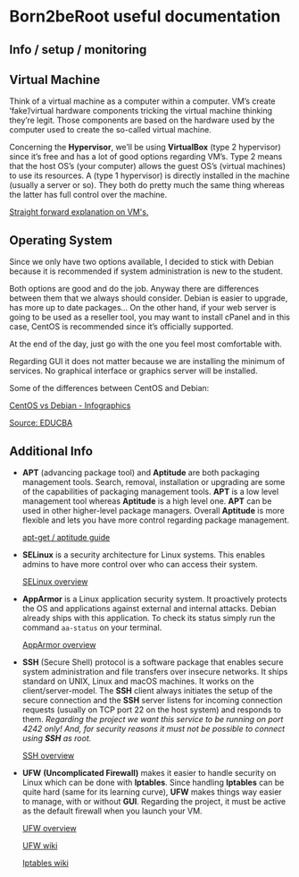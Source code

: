 <!-----

Yay, no errors, warnings, or alerts!

Conversion time: 0.288 seconds.


Using this Markdown file:

1. Paste this output into your source file.
2. See the notes and action items below regarding this conversion run.
3. Check the rendered output (headings, lists, code blocks, tables) for proper
   formatting and use a linkchecker before you publish this page.

Conversion notes:

* Docs to Markdown version 1.0β33
* Fri Dec 02 2022 06:54:31 GMT-0800 (PST)
* Source doc: Born2beRoot Design Doc
----->



# Born2beRoot useful documentation


## Info / setup / monitoring


## Virtual Machine

Think of a virtual machine as a computer within a computer. VM’s create ‘fake’/virtual  hardware components tricking the virtual machine thinking they’re legit. Those components are based on the hardware used by the computer used to create the so-called virtual machine.

Concerning the **Hypervisor**, we’ll be using **VirtualBox** (type 2 hypervisor) since it’s free and has a lot of good options regarding VM’s. Type 2 means that the host OS’s (your computer) allows the guest OS’s (virtual machines) to use its resources. A (type 1 hypervisor) is directly installed in the machine (usually a server or so). They both do pretty much the same thing whereas the latter has full control over the machine.

[Straight forward explanation on VM's.](https://www.youtube.com/watch?v=wX75Z-4MEoM)


## Operating System

Since we only have two options available, I decided to stick with Debian because it is recommended if system administration is new to the student.

Both options are good and do the job. Anyway there are differences between them that we always should consider. Debian is easier to upgrade, has more up to date packages… On the other hand, if your web server is going to be used as a reseller tool, you may want to install cPanel and in this case, CentOS is recommended since it’s officially supported.

At the end of the day, just go with the one you feel most comfortable with.

Regarding GUI it does not matter because we are installing the minimum of services. No graphical interface or graphics server will be installed.

Some of the differences between CentOS and Debian:

[CentOS vs Debian - Infographics](https://cdn.educba.com/academy/wp-content/uploads/2018/09/CentOS-vs-Debian-1.jpg)

[Source: EDUCBA](https://www.educba.com/)


## Additional Info



* **APT** (advancing package tool) and **Aptitude** are both packaging management tools. Search, removal, installation or upgrading are some of the capabilities of packaging management tools. **APT** is a low level management tool whereas **Aptitude** is a high level one. **APT** can be used in other higher-level package managers. Overall **Aptitude** is more flexible and lets you have more control regarding package management.

	[apt-get / aptitude guide](https://www.fosslinux.com/43884/apt-vs-aptitude.htm)



* **SELinux** is a security architecture for Linux systems. This enables admins to have more control over who can access their system.

    [SELinux overview](https://www.redhat.com/en/topics/linux/what-is-selinux#overview)

* **AppArmor** is a Linux application security system. It proactively protects the OS and applications against external and internal attacks. Debian already ships with this application. To check its status simply run the command
```aa-status```
on your terminal.

    [AppArmor overview](https://apparmor.net)


* **SSH** (Secure Shell) protocol is a software package that enables secure system administration and file transfers over insecure networks. It ships standard on UNIX, Linux and macOS machines. It works on the client/server-model. The **SSH** client always initiates the  setup of the secure connection and the **SSH** server listens for incoming connection requests (usually on TCP port 22 on the host system) and responds to them. _Regarding the project we want this service to be running on port 4242 only! And, for security reasons it must not be possible to connect using **SSH** as root._

    [SSH overview](https://www.ssh.com)






* **UFW** **(Uncomplicated Firewall)** makes it easier to handle security on Linux which can be done with **Iptables**. Since handling **Iptables** can be quite hard (same for its learning curve), **UFW** makes things way easier to manage, with or without **GUI**. Regarding the project, it must be active as the default firewall when you launch your VM.

    [UFW overview](https://www.linux.com/training-tutorials/introduction-uncomplicated-firewall-ufw/)


    [UFW wiki](https://en.wikipedia.org/wiki/Uncomplicated_Firewall)


    [Iptables wiki](https://pt.wikipedia.org/wiki/Iptables)
